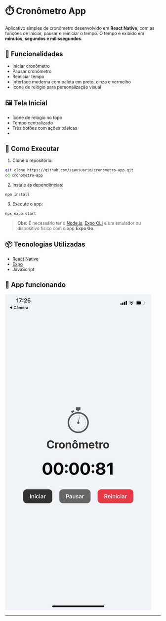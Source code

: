 # ⏱️ Cronômetro App

Aplicativo simples de cronômetro desenvolvido em **React Native**, com as funções de iniciar, pausar e reiniciar o tempo. O tempo é exibido em **minutos, segundos e milissegundos**.

## 📱 Funcionalidades

- Iniciar cronômetro
- Pausar cronômetro
- Reiniciar tempo
- Interface moderna com paleta em preto, cinza e vermelho
- Ícone de relógio para personalização visual


## 🖼️ Tela Inicial

- Ícone de relógio no topo
- Tempo centralizado
- Três botões com ações básicas
- 

## 🚀 Como Executar

1. Clone o repositório:

```bash
git clone https://github.com/seuusuario/cronometro-app.git
cd cronometro-app
````

2. Instale as dependências:

```bash
npm install
```

3. Execute o app:

```bash
npx expo start
```

> **Obs:** É necessário ter o [Node.js](https://nodejs.org/), [Expo CLI](https://docs.expo.dev/workflow/expo-cli/) e um emulador ou dispositivo físico com o app **Expo Go**.

## 📦 Tecnologias Utilizadas

* [React Native](https://reactnative.dev/)
* [Expo](https://expo.dev/)
* JavaScript

## 📸 App funcionando

![screenshot](./assets/cronometrando.png)


---




